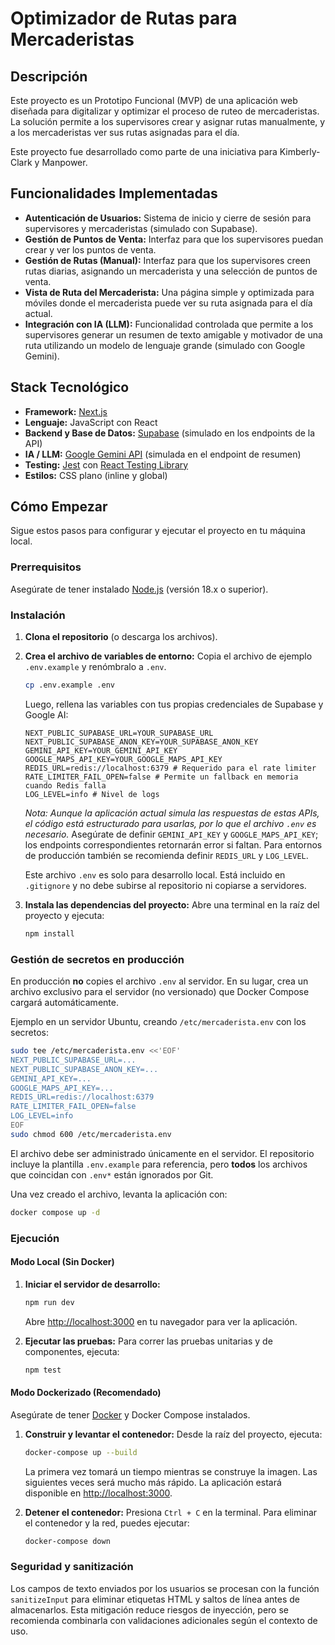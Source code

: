 # Optimizador de Rutas para Mercaderistas

## Descripción

Este proyecto es un Prototipo Funcional (MVP) de una aplicación web diseñada para digitalizar y optimizar el proceso de ruteo de mercaderistas. La solución permite a los supervisores crear y asignar rutas manualmente, y a los mercaderistas ver sus rutas asignadas para el día.

Este proyecto fue desarrollado como parte de una iniciativa para Kimberly-Clark y Manpower.

## Funcionalidades Implementadas

- **Autenticación de Usuarios:** Sistema de inicio y cierre de sesión para supervisores y mercaderistas (simulado con Supabase).
- **Gestión de Puntos de Venta:** Interfaz para que los supervisores puedan crear y ver los puntos de venta.
- **Gestión de Rutas (Manual):** Interfaz para que los supervisores creen rutas diarias, asignando un mercaderista y una selección de puntos de venta.
- **Vista de Ruta del Mercaderista:** Una página simple y optimizada para móviles donde el mercaderista puede ver su ruta asignada para el día actual.
- **Integración con IA (LLM):** Funcionalidad controlada que permite a los supervisores generar un resumen de texto amigable y motivador de una ruta utilizando un modelo de lenguaje grande (simulado con Google Gemini).

## Stack Tecnológico

- **Framework:** [Next.js](https://nextjs.org/)
- **Lenguaje:** JavaScript con React
- **Backend y Base de Datos:** [Supabase](https://supabase.io/) (simulado en los endpoints de la API)
- **IA / LLM:** [Google Gemini API](https://ai.google.dev/) (simulada en el endpoint de resumen)
- **Testing:** [Jest](https://jestjs.io/) con [React Testing Library](https://testing-library.com/docs/react-testing-library/intro/)
- **Estilos:** CSS plano (inline y global)

## Cómo Empezar

Sigue estos pasos para configurar y ejecutar el proyecto en tu máquina local.

### Prerrequisitos

Asegúrate de tener instalado [Node.js](https://nodejs.org/) (versión 18.x o superior).

### Instalación

1.  **Clona el repositorio** (o descarga los archivos).

2.  **Crea el archivo de variables de entorno:**
    Copia el archivo de ejemplo `.env.example` y renómbralo a `.env`.
    ```bash
    cp .env.example .env
    ```
    Luego, rellena las variables con tus propias credenciales de Supabase y Google AI:
    ```
    NEXT_PUBLIC_SUPABASE_URL=YOUR_SUPABASE_URL
    NEXT_PUBLIC_SUPABASE_ANON_KEY=YOUR_SUPABASE_ANON_KEY
    GEMINI_API_KEY=YOUR_GEMINI_API_KEY
    GOOGLE_MAPS_API_KEY=YOUR_GOOGLE_MAPS_API_KEY
    REDIS_URL=redis://localhost:6379 # Requerido para el rate limiter
    RATE_LIMITER_FAIL_OPEN=false # Permite un fallback en memoria cuando Redis falla
    LOG_LEVEL=info # Nivel de logs
    ```
    *Nota: Aunque la aplicación actual simula las respuestas de estas APIs, el código está estructurado para usarlas, por lo que el archivo `.env` es necesario.*
    Asegúrate de definir `GEMINI_API_KEY` y `GOOGLE_MAPS_API_KEY`; los endpoints correspondientes retornarán error si faltan. Para entornos de producción también se recomienda definir `REDIS_URL` y `LOG_LEVEL`.

    Este archivo `.env` es solo para desarrollo local. Está incluido en `.gitignore` y no debe subirse al repositorio ni copiarse a servidores.

3.  **Instala las dependencias del proyecto:**
    Abre una terminal en la raíz del proyecto y ejecuta:
    ```bash
    npm install
    ```

### Gestión de secretos en producción

En producción **no** copies el archivo `.env` al servidor. En su lugar, crea un archivo exclusivo para el servidor (no versionado) que Docker Compose cargará automáticamente.

Ejemplo en un servidor Ubuntu, creando `/etc/mercaderista.env` con los secretos:

```bash
sudo tee /etc/mercaderista.env <<'EOF'
NEXT_PUBLIC_SUPABASE_URL=...
NEXT_PUBLIC_SUPABASE_ANON_KEY=...
GEMINI_API_KEY=...
GOOGLE_MAPS_API_KEY=...
REDIS_URL=redis://localhost:6379
RATE_LIMITER_FAIL_OPEN=false
LOG_LEVEL=info
EOF
sudo chmod 600 /etc/mercaderista.env
```

El archivo debe ser administrado únicamente en el servidor. El repositorio incluye la plantilla `.env.example` para referencia, pero **todos** los archivos que coincidan con `.env*` están ignorados por Git.

Una vez creado el archivo, levanta la aplicación con:

```bash
docker compose up -d
```

### Ejecución

#### Modo Local (Sin Docker)

1.  **Iniciar el servidor de desarrollo:**
    ```bash
    npm run dev
    ```
    Abre [http://localhost:3000](http://localhost:3000) en tu navegador para ver la aplicación.

2.  **Ejecutar las pruebas:**
    Para correr las pruebas unitarias y de componentes, ejecuta:
    ```bash
    npm test
    ```

#### Modo Dockerizado (Recomendado)

Asegúrate de tener [Docker](https://www.docker.com/get-started) y Docker Compose instalados.

1.  **Construir y levantar el contenedor:**
    Desde la raíz del proyecto, ejecuta:
    ```bash
    docker-compose up --build
    ```
    La primera vez tomará un tiempo mientras se construye la imagen. Las siguientes veces será mucho más rápido. La aplicación estará disponible en [http://localhost:3000](http://localhost:3000).

2.  **Detener el contenedor:**
    Presiona `Ctrl + C` en la terminal. Para eliminar el contenedor y la red, puedes ejecutar:
    ```bash
    docker-compose down
    ```

### Seguridad y sanitización

Los campos de texto enviados por los usuarios se procesan con la función `sanitizeInput` para eliminar etiquetas HTML y saltos de línea antes de almacenarlos. Esta mitigación reduce riesgos de inyección, pero se recomienda combinarla con validaciones adicionales según el contexto de uso.
